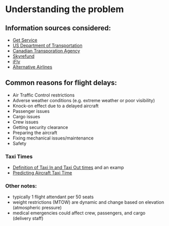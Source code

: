 # Understanding the problem

## Information sources considered:

- [Get Service](https://www.getservice.com/blog/why-is-my-flight-delayed/)
- [US Department of Transportation](https://www.transtats.bts.gov/OT_Delay/OT_DelayCause1.asp?20=E)
- [Canadian Transporation Agency](https://otc-cta.gc.ca/eng/publication/flight-delays-and-cancellations-a-guide)
- [Skyrefund](https://skyrefund.com/en/blog/ten-reasons-for-flight-delays)
- [iFly](https://www.ifly.com/flying-info-and-tips/flight-delay-causes)
- [Alternative Airlines](https://www.alternativeairlines.com/blog/flight-delay-causes)

## Common reasons for flight delays:

- Air Traffic Control restrictions
- Adverse weather conditions (e.g. extreme weather or poor visibility)
- Knock-on effect due to a delayed aircraft
- Passenger issues
- Cargo issues
- Crew issues
- Getting security clearance
- Preparing the aircraft
- Fixing mechanical issues/maintenance
- Safety

### Taxi Times
- [Definition of Taxi In and Taxi Out times](https://aviation.stackexchange.com/questions/45190/what-is-the-exact-definition-of-taxi-time) and an examp
- [Predicting Aircraft Taxi Time](https://towardsdatascience.com/predicting-aircraft-taxi-time-6c4eaa402d77)


### Other notes:

- typically 1 flight attendant per 50 seats
- weight restrictions (MTOW) are dynamic and change based on elevation (atmospheric pressure)
- medical emergencies could affect crew, passengers, and cargo (delivery staff)